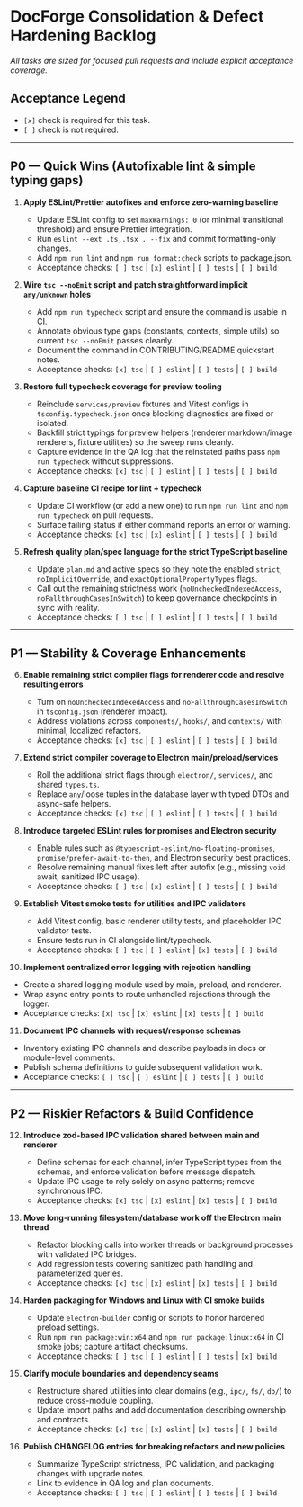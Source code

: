 # DocForge Consolidation & Defect Hardening Backlog

_All tasks are sized for focused pull requests and include explicit acceptance coverage._

## Acceptance Legend
- `[x]` check is required for this task.
- `[ ]` check is not required.

---

## P0 — Quick Wins (Autofixable lint & simple typing gaps)
1. **Apply ESLint/Prettier autofixes and enforce zero-warning baseline**
   - Update ESLint config to set `maxWarnings: 0` (or minimal transitional threshold) and ensure Prettier integration.
   - Run `eslint --ext .ts,.tsx . --fix` and commit formatting-only changes.
   - Add `npm run lint` and `npm run format:check` scripts to package.json.
   - Acceptance checks: `[ ] tsc` | `[x] eslint` | `[ ] tests` | `[ ] build`

2. **Wire `tsc --noEmit` script and patch straightforward implicit `any/unknown` holes**
   - Add `npm run typecheck` script and ensure the command is usable in CI.
   - Annotate obvious type gaps (constants, contexts, simple utils) so current `tsc --noEmit` passes cleanly.
   - Document the command in CONTRIBUTING/README quickstart notes.
   - Acceptance checks: `[x] tsc` | `[ ] eslint` | `[ ] tests` | `[ ] build`

3. **Restore full typecheck coverage for preview tooling**
   - Reinclude `services/preview` fixtures and Vitest configs in `tsconfig.typecheck.json` once blocking diagnostics are fixed or isolated.
   - Backfill strict typings for preview helpers (renderer markdown/image renderers, fixture utilities) so the sweep runs cleanly.
   - Capture evidence in the QA log that the reinstated paths pass `npm run typecheck` without suppressions.
   - Acceptance checks: `[x] tsc` | `[ ] eslint` | `[ ] tests` | `[ ] build`

4. **Capture baseline CI recipe for lint + typecheck**
   - Update CI workflow (or add a new one) to run `npm run lint` and `npm run typecheck` on pull requests.
   - Surface failing status if either command reports an error or warning.
   - Acceptance checks: `[x] tsc` | `[x] eslint` | `[ ] tests` | `[ ] build`

5. **Refresh quality plan/spec language for the strict TypeScript baseline**
   - Update `plan.md` and active specs so they note the enabled `strict`, `noImplicitOverride`, and `exactOptionalPropertyTypes` flags.
   - Call out the remaining strictness work (`noUncheckedIndexedAccess`, `noFallthroughCasesInSwitch`) to keep governance checkpoints in sync with reality.
   - Acceptance checks: `[ ] tsc` | `[ ] eslint` | `[ ] tests` | `[ ] build`

---

## P1 — Stability & Coverage Enhancements
6. **Enable remaining strict compiler flags for renderer code and resolve resulting errors**
   - Turn on `noUncheckedIndexedAccess` and `noFallthroughCasesInSwitch` in `tsconfig.json` (renderer impact).
   - Address violations across `components/`, `hooks/`, and `contexts/` with minimal, localized refactors.
   - Acceptance checks: `[x] tsc` | `[ ] eslint` | `[ ] tests` | `[ ] build`

7. **Extend strict compiler coverage to Electron main/preload/services**
   - Roll the additional strict flags through `electron/`, `services/`, and shared `types.ts`.
   - Replace `any`/loose tuples in the database layer with typed DTOs and async-safe helpers.
   - Acceptance checks: `[x] tsc` | `[ ] eslint` | `[ ] tests` | `[ ] build`

8. **Introduce targeted ESLint rules for promises and Electron security**
   - Enable rules such as `@typescript-eslint/no-floating-promises`, `promise/prefer-await-to-then`, and Electron security best practices.
   - Resolve remaining manual fixes left after autofix (e.g., missing `void` await, sanitized IPC usage).
   - Acceptance checks: `[ ] tsc` | `[x] eslint` | `[ ] tests` | `[ ] build`

9. **Establish Vitest smoke tests for utilities and IPC validators**
   - Add Vitest config, basic renderer utility tests, and placeholder IPC validator tests.
   - Ensure tests run in CI alongside lint/typecheck.
   - Acceptance checks: `[ ] tsc` | `[ ] eslint` | `[x] tests` | `[ ] build`

10. **Implement centralized error logging with rejection handling**
   - Create a shared logging module used by main, preload, and renderer.
   - Wrap async entry points to route unhandled rejections through the logger.
   - Acceptance checks: `[x] tsc` | `[x] eslint` | `[x] tests` | `[ ] build`

11. **Document IPC channels with request/response schemas**
   - Inventory existing IPC channels and describe payloads in docs or module-level comments.
   - Publish schema definitions to guide subsequent validation work.
   - Acceptance checks: `[ ] tsc` | `[ ] eslint` | `[ ] tests` | `[ ] build`

---

## P2 — Riskier Refactors & Build Confidence
12. **Introduce zod-based IPC validation shared between main and renderer**
    - Define schemas for each channel, infer TypeScript types from the schemas, and enforce validation before message dispatch.
    - Update IPC usage to rely solely on async patterns; remove synchronous IPC.
    - Acceptance checks: `[x] tsc` | `[x] eslint` | `[x] tests` | `[ ] build`

13. **Move long-running filesystem/database work off the Electron main thread**
    - Refactor blocking calls into worker threads or background processes with validated IPC bridges.
    - Add regression tests covering sanitized path handling and parameterized queries.
    - Acceptance checks: `[x] tsc` | `[x] eslint` | `[x] tests` | `[ ] build`

14. **Harden packaging for Windows and Linux with CI smoke builds**
    - Update `electron-builder` config or scripts to honor hardened preload settings.
    - Run `npm run package:win:x64` and `npm run package:linux:x64` in CI smoke jobs; capture artifact checksums.
    - Acceptance checks: `[ ] tsc` | `[ ] eslint` | `[ ] tests` | `[x] build`

15. **Clarify module boundaries and dependency seams**
    - Restructure shared utilities into clear domains (e.g., `ipc/`, `fs/`, `db/`) to reduce cross-module coupling.
    - Update import paths and add documentation describing ownership and contracts.
    - Acceptance checks: `[x] tsc` | `[x] eslint` | `[x] tests` | `[ ] build`

16. **Publish CHANGELOG entries for breaking refactors and new policies**
    - Summarize TypeScript strictness, IPC validation, and packaging changes with upgrade notes.
    - Link to evidence in QA log and plan documents.
    - Acceptance checks: `[ ] tsc` | `[ ] eslint` | `[ ] tests` | `[ ] build`
